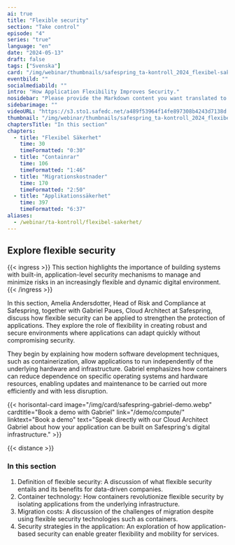 ```yaml
---
ai: true
title: "Flexible security"
section: "Take control"
episode: "4"
series: "true"
language: "en"
date: "2024-05-13"
draft: false
tags: ["Svenska"]
card: "/img/webinar/thumbnails/safespring_ta-kontroll_2024_flexibel-sakerhet.jpg"
eventbild: ""
socialmediabild: ""
intro: "How Application Flexibility Improves Security."
nosidebar: "Please provide the Markdown content you want translated to English."
sidebarimage: ""
videoURL: "https://s3.sto1.safedc.net/a489f53964f14fe897308b4243d7138d:processedvideos/safespring_ta-kontroll_2024_flexibel-sakerhet_final/master.m3u8"
thumbnail: "/img/webinar/thumbnails/safespring_ta-kontroll_2024_flexibel-sakerhet.jpg"
chaptersTitle: "In this section"
chapters:
  - title: "Flexibel Säkerhet"
    time: 30
    timeFormatted: "0:30"
  - title: "Containrar"
    time: 106
    timeFormatted: "1:46"
  - title: "Migrationskostnader"
    time: 170
    timeFormatted: "2:50"
  - title: "Applikationssäkerhet"
    time: 397
    timeFormatted: "6:37"
aliases:
  - /webinar/ta-kontroll/flexibel-sakerhet/
---
```

## Explore flexible security

{{< ingress >}}
This section highlights the importance of building systems with built-in, application-level security mechanisms to manage and minimize risks in an increasingly flexible and dynamic digital environment.
{{< /ingress >}}

In this section, Amelia Andersdotter, Head of Risk and Compliance at Safespring, together with Gabriel Paues, Cloud Architect at Safespring, discuss how flexible security can be applied to strengthen the protection of applications. They explore the role of flexibility in creating robust and secure environments where applications can adapt quickly without compromising security.

They begin by explaining how modern software development techniques, such as containerization, allow applications to run independently of the underlying hardware and infrastructure. Gabriel emphasizes how containers can reduce dependence on specific operating systems and hardware resources, enabling updates and maintenance to be carried out more efficiently and with less disruption.

{{< horisontal-card image="/img/card/safespring-gabriel-demo.webp" cardtitle="Book a demo with Gabriel" link="/demo/compute/" linktext="Book a demo" text="Speak directly with our Cloud Architect Gabriel about how your application can be built on Safespring's digital infrastructure." >}}

{{< distance >}}

### In this section

1. Definition of flexible security: A discussion of what flexible security entails and its benefits for data-driven companies.
2. Container technology: How containers revolutionize flexible security by isolating applications from the underlying infrastructure.
3. Migration costs: A discussion of the challenges of migration despite using flexible security technologies such as containers.
4. Security strategies in the application: An exploration of how application-based security can enable greater flexibility and mobility for services.